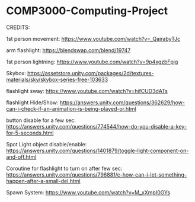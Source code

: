 # COMP3000-Computing-Project
 
CREDITS:

1st person movement:  https://www.youtube.com/watch?v=_QajrabyTJc

arm flashlight: https://blendswap.com/blend/19747

1st person lightning: https://www.youtube.com/watch?v=9p4xgzbFpjg

Skybox: https://assetstore.unity.com/packages/2d/textures-materials/sky/skybox-series-free-103633

flashlight sway: https://www.youtube.com/watch?v=hifCUD3dATs

flashlight Hide/Show: https://answers.unity.com/questions/362629/how-can-i-check-if-an-animation-is-being-played-or.html

button disable for a few sec: https://answers.unity.com/questions/774544/how-do-you-disable-a-key-for-5-seconds.html

Spot Light object disable/enable: https://answers.unity.com/questions/1401879/toggle-light-component-on-and-off.html

Coroutine for flashlight to turn on after few sec: https://answers.unity.com/questions/796881/c-how-can-i-let-something-happen-after-a-small-del.html

Spawn System: https://www.youtube.com/watch?v=M_xXmpI0GYs